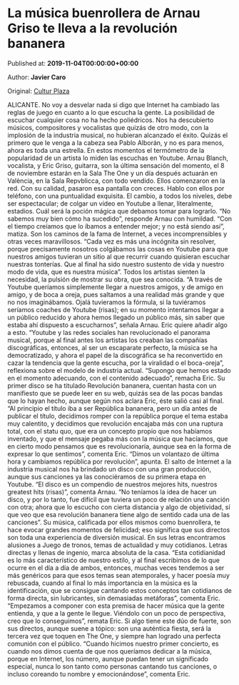 
# La música buenrollera de Arnau Griso te lleva a la revolución bananera

Published at: **2019-11-04T00:00:00+00:00**

Author: **Javier Caro**

Original: [Cultur Plaza](https://valenciaplaza.com/LamsicabuenrolleradeArnauGrisotellevaalarevolucinbananera)

ALICANTE. No voy a desvelar nada si digo que Internet ha cambiado las reglas de juego en cuanto a lo que escucha la gente. La posibilidad de escuchar cualquier cosa no ha hecho poliédricos. Nos ha descubierto músicos, compositores y vocalistas que quizás de otro modo, con la implosión de la industria musical, no hubieran alcanzado el éxito. Quizás el primero que le venga a la cabeza sea Pablo Alborán, y no es para menos, ahora es toda una estrella. En estos momentos el termómetro de la popularidad de un artista lo miden las escuchas en Youtube. Arnau Blanch, vocalista, y Eric Griso, guitarra, son la última sensación del momento, el 8 de noviembre estarán en la Sala The One y un día después actuarán en València, en la Sala Repvblicca, con todo vendido. Ellos comenzaron en la red. Con su calidad, pasaron esa pantalla con creces. Hablo con ellos por teléfono, con una puntualidad exquisita.
El cambio, a todos los niveles, debe ser espectacular; de colgar un vídeo en Youtube a llenar, literalmente, estadios. Cuál será la poción mágica que debamos tomar para lograrlo. “No sabemos muy bien cómo ha sucedido”, responde Arnau con humildad. “Con el tiempo creíamos que lo íbamos a entender mejor; y no está siendo así”, matiza. Son los caminos de la fama de Internet, a veces incomprensibles y otras veces maravillosos. “Cada vez es más una incógnita sin resolver, porque precisamente nosotros colgábamos las cosas en Youtube para que nuestros amigos tuvieran un sitio al que recurrir cuando quisieran escuchar nuestras tonterías. Que al final ha sido nuestro sustento de vida y nuestro modo de vida, que es nuestra música”.
Todos los artistas sienten la necesidad, la pulsión de mostrar su obra, que sea conocida. “A través de Youtube queríamos simplemente llegar a nuestros amigos, y de amigo en amigo, y de boca a oreja, pues saltamos a una realidad más grande y que no nos imaginábamos. Ojalá tuvieramos la fórmula, si la tuviéramos seríamos coaches de Youtube (risas); en su momento intentamos llegar a un público reducido y ahora hemos llegado un público más, sin saber que estaba ahí dispuesto a escucharnos”, señala Arnau.
Eric quiere añadir algo a esto. “Youtube y las redes sociales han revolucionado el panorama musical, porque al final antes los artistas los creaban las compañías discográficas, entonces, al ser un escaparate perfecto, la música se ha democratizado, y ahora el papel de la discográfica se ha reconvertido en cazar la tendencia que la gente escucha, por la viralidad o el boca-oreja”, reflexiona sobre el modelo de industria actual. “Supongo que hemos estado en el momento adecuando, con el contenido adecuado”, remacha Eric.
Su primer disco se ha titulado Revolución bananera, cuentan hasta con un manifiesto que se puede leer en su web, quizás sea de las pocas bandas que lo hayan hecho, aunque según nos aclara Eric, éste salió casi al final. “Al principio el título iba a ser República bananera, pero un día antes de publicar el título, decidimos romper con la república porque el tema estaba muy calentito, y decidimos que revolución encajaba más con una ruptura total, con el statu quo, que era un concepto propio que nos habíamos inventado, y que el mensaje pegaba más con la música que hacíamos, que en cierto modo pensamos que es revolucionaría, aunque sea en la forma de expresar lo que sentimos”, comenta Eric. “Dimos un volantazo de última hora y cambiamos república por revolución”, apunta.
El salto de Internet a la industria musical nos ha brindado un disco con una gran producción, aunque sus canciones ya las conociéramos de su primera etapa en Youtube. “El disco es un compendio de nuestros mejores hits, nuestros greatest hits (risas)”, comenta Arnau. “No teníamos la idea de hacer un disco, y por lo tanto, fue difícil que tuviera un poco de relación una canción con otra; ahora que lo escucho con cierta distancia y algo de objetividad, sí que veo que esa revolución bananera tiene algo de sentido cada una de las canciones”. Su música, calificada por ellos mismos como buenrollera, te hace evocar grandes momentos de felicidad; eso significa que sus directos son toda una experiencia de diversión musical.
En sus letras encontramos alusiones a Juego de tronos, temas de actualidad y muy cotidianos. Letras directas y llenas de ingenio, marca absoluta de la casa. “Esta cotidianidad es lo más característico de nuestro estilo, y al final escribimos de lo que ocurre en el día a día de ambos, entonces, muchas veces tendemos a ser más genéricos para que esos temas sean atemporales, y hacer poesía muy rebuscada, cuando al final lo más importancia en la música es la identificación, que se consigue cantando estos conceptos tan cotidianos de forma directa, sin lubricantes, sin demasiadas metáforas”, comenta Eric. “Empezamos a componer con esta premisa de hacer música que la gente entienda, y que a la gente le llegue. Viéndolo con un poco de perspectiva, creo que lo conseguimos”, remata Eric.
Si algo tiene este dúo de fuerte, son sus directos, aunque suene a tópico: son una auténtica fiesta, será la tercera vez que toquen en The One, y siempre han logrado una perfecta comunión con el público. “Cuando hicimos nuestro primer concierto, es cuando nos dimos cuenta de que nos queríamos dedicar a la música, porque en Internet, los número, aunque puedan tener un significado especial, nunca lo son tanto como personas cantando tus canciones, o incluso coreando tu nombre y emocionándose”, comenta Eric.
